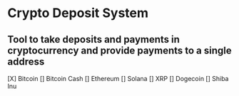 # Crypto Deposit System

## Tool to take deposits and payments in cryptocurrency and provide payments to a single address

[X] Bitcoin
[] Bitcoin Cash
[] Ethereum
[] Solana
[] XRP
[] Dogecoin
[] Shiba Inu